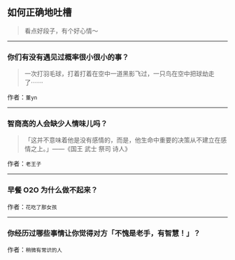## 如何正确地吐槽

> 看点好段子，有个好心情～


 
---

### 你们有没有遇见过概率很小很小的事？

> 一次打羽毛球，打着打着在空中一道黑影飞过，一只鸟在空中把球劫走了⋯⋯


作者：`董yn`

---

### 智商高的人会缺少人情味儿吗？

> 「这并不意味着他是没有感情的，而是，他生命中重要的决策从不建立在感情之上。」——《国王 武士 祭司 诗人》


作者：`老王子`

---

### 早餐 O2O 为什么做不起来？

> 


作者：`花吃了那女孩`

---

### 你经历过哪些事情让你觉得对方「不愧是老手，有智慧！」？

> 


作者：`稍微有常识的人`
